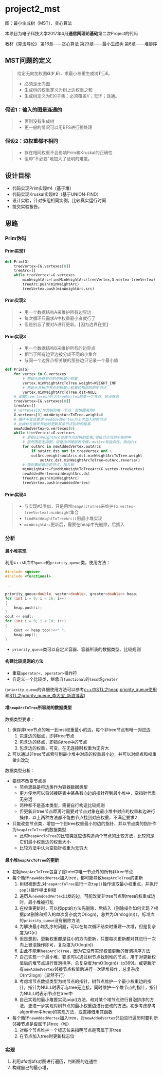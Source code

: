 # project2_mst

图：最小生成树（MST）、贪心算法

本项目为电子科技大学2017年4月**通信网理论基础**第二次Project的代码

教材《算法导论》 第16章——贪心算法 第23章——最小生成树 第6章——堆排序

## MST问题的定义

> 给定无向加权图𝑮(𝑽,𝑬)，求最小权重生成树𝑻⊆𝑬。
> - 必须是无向图
> - 生成树的权重定义为树上边权重之和
> - 生成树定义为E的子集：必须覆盖V；无环；连通。

### 假设1：输入的图是连通的

> - 否则没有生成树
> - 更一般的情况可以用BFS进行预处理

### 假设2：边权重都不相同

> - 存在相同权重不会影响Prim和Kruskal的正确性
> - 但却“不必要”地加大了证明的难度。


## 设计目标

- 代码实现Prim实现#4（基于堆）
- 代码实现Kruskal实现#2（基于UNION-FIND）
- 设计实验，针对多组相同实例，比较真实运行时间
- 提交实验报告。

## 思路

### Prim伪码

#### Prim实现1
```python
def Prim(G)
    treeVertex=[G.vertexes[0]]
    treeArc=[]
    while treeVertex!=G.vertexes
        minWeightArc=findMinWeightArc(treeVertex,G.vertex-treeVertex)
        treeArc.push(minWeightArc)
        treeVertex.push(minWeightArc.src)
```

#### Prim实现2

> - 用一个数据结构A来维护所有边界边
> - 每次循环只需求A中权重最小者就行了
> - 但是别忘了要对A进行更新。【因为边界在变】

#### Prim实现3

> - 用一个数据结构B来维护所有的边界点
> - 相当于所有边界边被分成不同的小集合
> - 与同一个边界点相关联的那些边只记录一个最小值

```python
def Prim(G)
    for vertex in G.vertexes
        # 初始化所有节点的到树最小权重
        vertex.minWeightArcToTree.weight=WEIGHT_INF
        # 初始化非树中节点到树最小权重边指向的树中节点
        vertex.minWeightArcToTree.dst=NULL
    # 设置G.vertexes[0]为treeVertex的第一个节点，树没有边
    treeVertex=[G.vertexes[0]]
    treeArc=[]
    # vertexes[0]作为树的唯一节点，到树距离为0
    G.vertexes[0].minWeightArcToTree.weight=0
    # 循环不变式要求newAddedVertex为上次加入树的节点
    # 此操作在循环开始时更新其余节点到树的距离
    newAddedVertex=G.vertexes[0]
    while treeVertex!=G.vertexes
        # 更新minWeightArc邻接节点到树的距离,邻接节点当然不在树中
        # 虽然图是无向图，但是由邻接链表存储，outArc有指向性，指向dst
        for outArc in newAddedVertex.outArcs
            if outArc.dst not in treeVertex and \
            outArc.weight<outArcs.dst.minWeightArcToTree.weight
                outArc.dst.minWeightArcToTree=outArc.reverse()
        # 找到离树最近的节点，加入树
        minWeightArc=findMinWeightToTreeArc(G.vertex-treeVertex)
        newAddedVertex=minWeightArc.dst
        treeArc.push(minWeightArc)
        treeVertex.push(newAddedVertex)
```

#### Prim实现4

> - 与实现#3类似，只是用堆```heapArcToTree```来维护```(G.vertex-treeVertex).minWeight```集合
> - ```findMinWeightToTreeArc()```用最小堆实现
> - ```minWeightArc```更新后，需要在heap中先删除，后插入

### 分析

#### 最小堆实现

利用c++stl库中```queue```的```priority_queue```类，使用方法：

```cpp
#include <queue>
#include <functional>

...

priority_queue<double, vector<double>, greater<double>> heap;
for (int i = 0; i < 10; i++)
{
    heap.push(i);
}
cout << endl;
for (int i = 0; i < 10; i++)
{
    cout << heap.top()<<" ";
    heap.pop();
}
```

- ```priority_queue```类可以自定义容器、容器所装的数据类型、比较规则


#### 构建比较规则的方法

- 重载```operator<```、```operator>```操作符
- 自定义一个比较类，继承自```functional```的```less```或```greater```

(```priority_queue```的详细使用方法可以参考[c++中STL之heap,priority_queue使用](http://blog.csdn.net/longhopefor/article/details/38303545)和[STL之priority_queue_李大宝_新浪博客](http://blog.sina.com.cn/s/blog_959bf1d3010191h1.html))

#### 堆```heapArcToTree```所容纳的数据类型

数据类型要求：
1. 保存非tree节点的唯一到mst权重最小的边，每个非tree节点有唯一对应边
    1. 包含边的起点，即非tree节点
    1. 包含边的终点，即指向tree中的节点
    1. 包含边的权重，可变，在无连接时权重为无穷大
1. 可以通过非tree节点索引到最小堆中对应的权重最小边，并可以对终点和权重做出改动

数据类型分析：
- 要想不改变节点类
    - 简单思路是将边类作为容器数据类型
    - 更方便地可以将邻接链表中某条有向边的指针存到最小堆中，空指针代表无穷远
    - 两种都不是基本类型，需要自行构造比较规则
    - 但更新非tree节点距离时需要对节点对象在最小堆中对应的权重和边进行操作，以上两种方法都不能由节点找到对应权重，不满足要求2
- 只能改变节点类，增加一个到tree权重最小的边的指针，并以节点类的指针作为```heapArcToTree```的数据类型
    - 此时```heapArcToTree```的比较类就应该构造两个节点的比较方法，比较的是它们最小权重边的权重大小
    - 比较方法中认为空指针权重为无穷大

#### 最小堆```heapArcToTree```的更新

- 初始```heapArcToTree```包含了除tree中唯一节点外的所有非tree节点
- 每个循环```newAddedVertex```加入tree，都可能导致```heapArcToTree```的更新
    1. 树根被删去,对```heapArcToTree```进行一次```top()```操作读取最小权重点，并执行```pop()```操作弹出树根
    1. 遍历从```newAddedVertex```出发的边，可能改变非tree节点到tree的权重或边时，最小堆被打乱
    1. 在权重更新时，可以按ppt的方法先删除，后插入（删除操作如何实现？根据ppt删除和插入的单次复杂度为O(logn)，总共为O(mlog(n))），标准库的```priority_queue```没有删除方法
    1. 为解决最小堆乱序的问题，可以在每次循环结束时重建一次堆，但是复杂度为O(n)
    1. 但是想到，更新权重都是往小的方向更新，只要每次更新都对其进行一次向上冒泡操作即可，复杂度为O(log(n))
    1. 由此不能用```heapArcToTree```，因为它没有实现权值更新的冒泡排序方法
    1. 自己实现一个最小堆，要求可以通过树节点找到堆的节点，用于对更新权值后的堆节点进行冒泡排序，总复杂度为mO(log(n))（p369)。或更新所有```newAddedVertex```邻接节点权值后进行一次建堆操作，总复杂度O(n^2logn)（显然不行）
    1. 考虑堆节点数据类型为树节点的指针，树节点维护一个最小权重边的指针，指针为NULL时表示与tree无连接，同时维护一个堆节点的指针，指针为NULL时表示节点在tree中
    1. 自己实现的最小堆要实现pop()方法，和对某个堆节点进行冒泡排序的方法，更进一步实现对树节点的最小权重边进行更改的方法。初步考虑参考algorithm中heap的实现方法，或直接借用其函数
- 每个循环```newAddedVertex```加入tree，对```newAddedVertex```邻边进行遍历时要判断邻接节点是否属于非tree（堆）
    1. 对每个节点维护一个标志位来指明节点是否属于非tree
    1. 在节点加入tree时更新标志位

### 实现

1. 利用dfs或bfs对图进行遍历，判断图的连通性
2. 构建自己的最小堆，


